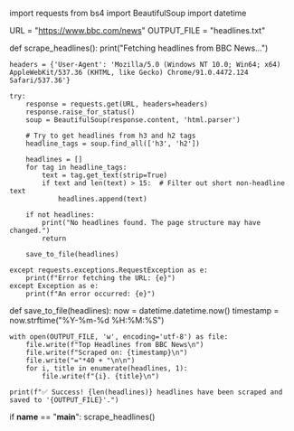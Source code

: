 import requests
from bs4 import BeautifulSoup
import datetime

URL = "https://www.bbc.com/news"
OUTPUT_FILE = "headlines.txt"

def scrape_headlines():
    print("Fetching headlines from BBC News...")

    headers = {'User-Agent': 'Mozilla/5.0 (Windows NT 10.0; Win64; x64) AppleWebKit/537.36 (KHTML, like Gecko) Chrome/91.0.4472.124 Safari/537.36'}
    
    try:
        response = requests.get(URL, headers=headers)
        response.raise_for_status()
        soup = BeautifulSoup(response.content, 'html.parser')

        # Try to get headlines from h3 and h2 tags
        headline_tags = soup.find_all(['h3', 'h2'])

        headlines = []
        for tag in headline_tags:
            text = tag.get_text(strip=True)
            if text and len(text) > 15:  # Filter out short non-headline text
                headlines.append(text)

        if not headlines:
            print("No headlines found. The page structure may have changed.")
            return

        save_to_file(headlines)

    except requests.exceptions.RequestException as e:
        print(f"Error fetching the URL: {e}")
    except Exception as e:
        print(f"An error occurred: {e}")

def save_to_file(headlines):
    now = datetime.datetime.now()
    timestamp = now.strftime("%Y-%m-%d %H:%M:%S")

    with open(OUTPUT_FILE, 'w', encoding='utf-8') as file:
        file.write(f"Top Headlines from BBC News\n")
        file.write(f"Scraped on: {timestamp}\n")
        file.write("="*40 + "\n\n")
        for i, title in enumerate(headlines, 1):
            file.write(f"{i}. {title}\n")

    print(f"✅ Success! {len(headlines)} headlines have been scraped and saved to '{OUTPUT_FILE}'.")

if __name__ == "__main__":
    scrape_headlines()
